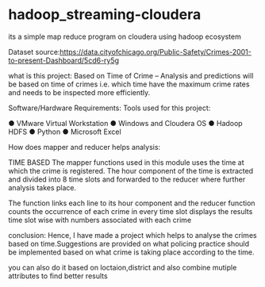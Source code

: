 # hadoop_streaming-cloudera
its a simple map reduce program on cloudera using hadoop ecosystem

Dataset source:https://data.cityofchicago.org/Public-Safety/Crimes-2001-to-present-Dashboard/5cd6-ry5g

what is this project:
Based on Time of Crime – Analysis and predictions will be based on time of crimes i.e. which time have the maximum crime rates
and needs to be inspected more efficiently. 

Software/Hardware Requirements:
Tools used for this project:

● VMware Virtual Workstation
● Windows and Cloudera OS
● Hadoop HDFS
● Python
● Microsoft Excel 

How does mapper and reducer helps analysis:

TIME BASED
The mapper functions used in this module uses the time at which the crime is registered. The hour component of the time is extracted and divided into 8 time slots and forwarded to the reducer where further analysis takes place.

The function links each line to its hour component and the reducer function counts the occurrence of each crime in every  time slot displays the results time slot wise with numbers associated with each crime

conclusion:
Hence, I have made a project which helps to analyse the crimes based on time.Suggestions are provided on what policing practice should be implemented based on what crime is taking place according to the time.

you can also do it based on loctaion,district and also combine mutiple attributes to find better results

